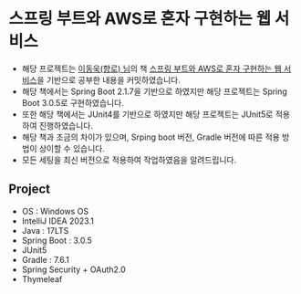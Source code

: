 # 스프링 부트와 AWS로 혼자 구현하는 웹 서비스
- 해당 프로젝트는 [이동욱(향로) 님]의 책 [스프링 부트와 AWS로 혼자 구현하는 웹 서비스]을 기반으로 공부한 내용을 커밋하였습니다.
- 해당 책에서는 Spring Boot 2.1.7을 기반으로 하였지만 해당 프로젝트는 Spring Boot 3.0.5로 구현하였습니다.
- 또한 해당 책에서는 JUnit4를 기반으로 하였지만 해당 프로젝트는 JUnit5로 적용하여 진행하였습니다.
- 해당 책과 조금의 차이가 있으며, Srping boot 버전, Gradle 버전에 따른 적용 방법이 상이할 수 있습니다.
- 모든 세팅을 최신 버전으로 적용하여 작업하였음을 알려드립니다.

## Project
- OS : Windows OS
- IntelliJ IDEA 2023.1
- Java : 17LTS
- Spring Boot : 3.0.5
- JUnit5
- Gradle : 7.6.1
- Spring Security + OAuth2.0
- Thymeleaf

<!-- Links -->
[이동욱(향로) 님]: https://jojoldu.tistory.com/
[스프링 부트와 AWS로 혼자 구현하는 웹 서비스]: https://jojoldu.tistory.com/463
